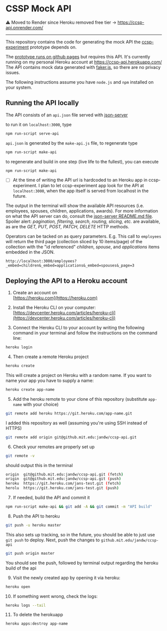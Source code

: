 # CSSP Mock API

⚠️  Moved to Render since Heroku removed free tier → https://ccsp-api.onrender.com/

---

This repository contains the code for generating the mock API the [ccsp-experiment](https://github.com/JanDW/ccsp-ui/) prototype depends on.

The [prototype runs on github pages](https://jandw.github.io/ccsp-ui/) but requires this API. It's currently running on my personal Heroku account at https://ccsp-api.herokuapp.com/ The API contains mock data generated with [faker.js](https://github.com/Marak/faker.js), so there are no privacy issues.

The following instructions assume you have `node.js` and `npm` installed on your system.

## Running the API locally

The API consists of an `api.json` file served with [json-server](https://github.com/typicode/json-server)

to run it on `localhost:3000`, type
```bash
npm run-script serve-api
```

`api.json` is generated by the `make-api.js` file, to regenerate type
```bash
npm run-script make-api
```

to regenerate and build in one step (live life to the fullest), you can execute
```bash
npm run-script make-api
```

- [ ] At the time of writing the API url is hardcoded to an Heroku app in ccsp-experiment.
I plan to let ccsp-experiment app look for the API at `localhost:3000`, when the app itself is served from localhost in the future.

The output in the terminal will show the available API resources (i.e. employees, spouses, children, applications, awards). For more information on what the API server can do, consult the [json-server README.md file](https://github.com/typicode/json-server). Spoiler alert: _pagination, filtering, search, routing, slicing, etc._ are available, as are the _GET, PUT, POST, PATCH, DELETE_ HTTP methods.

Operators can be tacked on as query parameters. E.g. This call to `employees` will return the third page (collection sliced by 10 items/page) of the collection with the "id referenced" _children_, _spouse_, and _applications_ items embedded in the JSON.

```
http://localhost:3000/employees?_embed=children&_embed=applications&_embed=spouses&_page=3
```


## Deploying the API to a Heroku account

1. Create an account on <br/>[https://heroku.com](https://heroku.com)

2. Install the Heroku CLI on your computer: <br/>[https://devcenter.heroku.com/articles/heroku-cli](https://devcenter.heroku.com/articles/heroku-cli)

3. Connect the Heroku CLI to your account by writing the following command in your terminal and follow the instructions on the command line:
```bash
heroku login
```
4. Then create a remote Heroku project
```bash
heroku create
```
 This will create a project on Heroku with a random name. If you want to name your app you have to supply a name:
```bash
heroku create app-name
```

5. Add the heroku remote to your clone of this repository (substitute `app-name` with your choice)

```bash
git remote add heroku https://git.heroku.com/app-name.git
```

I added this repository as well (assuming you're using SSH instead of HTTPS)

```bash
git remote add origin git@github.mit.edu:jandw/ccsp-api.git
```

6. Check your remotes are properly set up

```bash
git remote -v
```

should output this in the terminal
```bash
origin	git@github.mit.edu:jandw/ccsp-api.git (fetch)
origin	git@github.mit.edu:jandw/ccsp-api.git (push)
heroku	https://git.heroku.com/jans-test.git (fetch)
herolu	https://git.heroku.com/jans-test.git (push)
```

7. If needed, build the API and commit it

```bash
npm run-script make-api && git add -A && git commit -m "API build"
```

8. Push the API to heroku

```bash
git push -u heroku master
```
This also sets up tracking, so in the future, you should be able to just use `git push` to deploy. Next, push the changes to `github.mit.edu/jandw/ccsp-api`

```bash
git push origin master
```
You should see the push, followed by terminal output regarding the heroku build of the api

9. Visit the newly created app by opening it via heroku:
```bash
heroku open
```

10. If something went wrong, check the logs:
```bash
heroku logs --tail
```

11. To delete the herokuapp
```bash
heroku apps:destroy app-name
```
